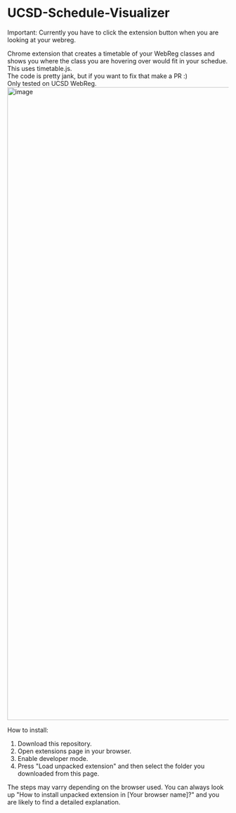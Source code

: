 # UCSD-Schedule-Visualizer
Important: Currently you have to click the extension button when you are looking at your webreg.
  
Chrome extension that creates a timetable of your WebReg classes and shows you where the class you are hovering over would fit in your schedue. This uses timetable.js.  
The code is pretty jank, but if you want to fix that make a PR :)  
Only tested on UCSD WebReg.
<img width="1440" alt="image" src="https://user-images.githubusercontent.com/34536619/184556792-27b738d2-a017-4fe5-8876-f4e6b17a7851.png">
  
  
How to install:  
1. Download this repository.  
2. Open extensions page in your browser.  
3. Enable developer mode.  
4. Press "Load unpacked extension" and then select the folder you downloaded from this page.  

  
  The steps may varry depending on the browser used. You can always look up "How to install unpacked extension in [Your browser name]?" and you are likely to find a detailed explanation.
